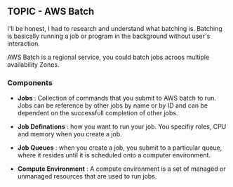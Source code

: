 ## TOPIC - AWS Batch

I'll be honest, I had to research and understand what batching is. Batching is basically running a job or program in the background without user's interaction.

AWS Batch is a regional service, you could batch jobs acroos multiple availability Zones.

### Components

- **Jobs** : Collection of commands that you submit to AWS batch to run. Jobs can be reference by other jobs by name or by ID and can be dependent on the successfull completion of other jobs

- **Job Definations** : how you want to run your job. You specifiy roles, CPU and memory when you create a job.

- **Job Queues** : when you create a job, you submit to a particular queue, where it resides until it is scheduled onto a computer environment. 

- **Compute Environment** : A compute environment is a set of managed or unmanaged resources that are used to run jobs. 


